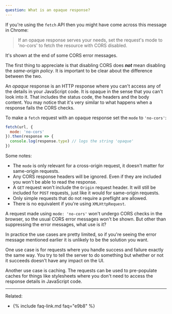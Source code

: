 ```yaml
---
question: What is an opaque response?
---
```


If you're using the `fetch` API then you might have come across this message in Chrome:

<blockquote class="error">
  If an opaque response serves your needs, set the request's mode to 'no-cors' to fetch the resource with CORS disabled.
</blockquote>

It's shown at the end of some CORS error messages.

The first thing to appreciate is that disabling CORS does ***not*** mean disabling the *same-origin policy*. It is
important to be clear about the difference between the two.

An *opaque* response is an HTTP response where you can't access any of the details in your JavaScript code. It is opaque
in the sense that you can't look into it. That includes the status code, the headers and the body content. You may
notice that it's very similar to what happens when a response fails the CORS checks.

To make a `fetch` request with an opaque response set the `mode` to `'no-cors'`:

```js
fetch(url, {
  mode: 'no-cors'
}).then(response => {
  console.log(response.type) // logs the string 'opaque'
})
```

Some notes:

* The `mode` is only relevant for a cross-origin request, it doesn't matter for same-origin requests.
* Any CORS response headers will be ignored. Even if they are included you won't be able to read the response.
* A `GET` request won't include the `Origin` request header. It will still be included for `POST` requests, just like it
  would for same-origin requests.
* Only simple requests that do not require a preflight are allowed.
* There is no equivalent if you're using `XMLHttpRequest`.

A request made using `mode: 'no-cors'` won't undergo CORS checks in the browser, so the usual CORS error messages won't
be shown. But other than suppressing the error messages, what use is it?

In practice the use cases are pretty limited, so if you're seeing the error message mentioned earlier it is unlikely to
be the solution you want.

One use case is for requests where you handle success and failure exactly the same way. You try to tell the server to do
something but whether or not it succeeds doesn't have any impact on the UI.

Another use case is caching. The requests can be used to pre-populate caches for things like stylesheets where you don't
need to access the response details in JavaScript code.

---

Related:

* {% include faq-link.md faq="e9b8" %}
